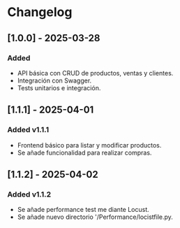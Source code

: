 # Changelog  

## [1.0.0] - 2025-03-28  

### Added  

- API básica con CRUD de productos, ventas y clientes.  
- Integración con Swagger.  
- Tests unitarios e integración.  

## [1.1.1] - 2025-04-01

### Added v1.1.1

- Frontend básico para listar y modificar productos.
- Se añade funcionalidad para realizar compras.

## [1.1.2] - 2025-04-02

### Added v1.1.2

- Se añade performance test me diante Locust.
- Se añade nuevo directorio '/Performance/locistfile.py.

